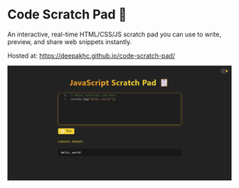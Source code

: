 # Code Scratch Pad 🚀

An interactive, real-time HTML/CSS/JS scratch pad you can use to write, preview, and share web snippets instantly.

Hosted at: https://deepakhc.github.io/code-scratch-pad/

![screenshot-code-editor](https://github.com/DeepakHC/code-scratch-pad/blob/main/screenshot-code-editor.png)